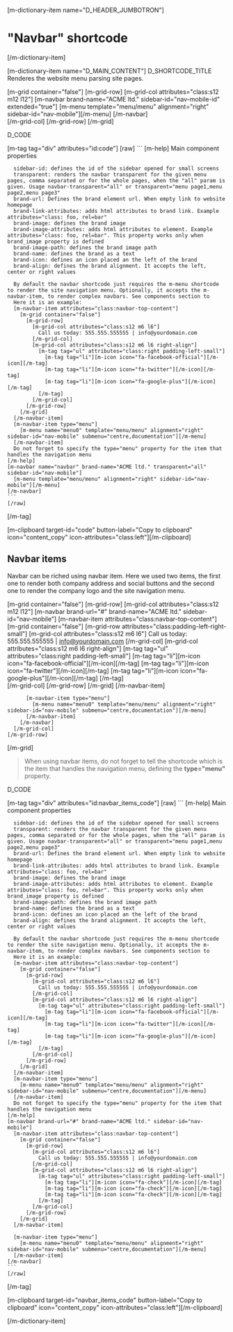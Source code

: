 [m-dictionary-item name="D_HEADER_JUMBOTRON"]
  # "Navbar" shortcode
[/m-dictionary-item]

[m-dictionary-item name="D_MAIN_CONTENT"]
  D_SHORTCODE_TITLE
  Renderes the website menu parsing site pages.

  [m-grid container="false"]
    [m-grid-row]
      [m-grid-col attributes="class:s12 m12 l12"]
        [m-navbar brand-name="ACME ltd." sidebar-id="nav-mobile-id" extended="true"]
          [m-menu template="menu/menu" alignment="right" sidebar-id="nav-mobile"][/m-menu]
        [/m-navbar]         
      [/m-grid-col]
    [/m-grid-row]
  [/m-grid]  

  D_CODE

  [m-tag tag="div" attributes="id:code"]
    [raw]
    ```
    [m-help]
      Main component properties

      sidebar-id: defines the id of the sidebar opened for small screens
      transparent: renders the navbar transparent for the given menu pages, comma separated or for the whole pages, when the "all" param is given. Usage navbar-transparent="all" or transparent="menu page1,menu page2,menu page3"
      brand-url: Defines the brand element url. When empty link to website homepage
      brand-link-attributes: adds html attributes to brand link. Example attributes="class: foo, rel=bar"
      brand-image: defines the brand image
      brand-image-attributes: adds html attributes to element. Example attributes="class: foo, rel=bar". This property works only when brand_image property is defined
      brand-image-path: defines the brand image path
      brand-name: defines the brand as a text
      brand-icon: defines an icon placed an the left of the brand
      brand-align: defines the brand alignment. It accepts the left, center or right values

      By default the navbar shortcode just requires the m-menu shortcode to render the site navigation menu. Optionally, it accepts the m-navbar-item, to render complex navbars. See components section to
      Here it is an example:
      [m-navbar-item attributes="class:navbar-top-content"]
        [m-grid container="false"]
          [m-grid-row]
            [m-grid-col attributes="class:s12 m6 l6"]
              Call us today: 555.555.555555 | info@yourdomain.com
            [/m-grid-col]
            [m-grid-col attributes="class:s12 m6 l6 right-align"]
              [m-tag tag="ul" attributes="class:right padding-left-small"]
                [m-tag tag="li"][m-icon icon="fa-facebook-official"][/m-icon][/m-tag]
                [m-tag tag="li"][m-icon icon="fa-twitter"][/m-icon][/m-tag]
                [m-tag tag="li"][m-icon icon="fa-google-plus"][/m-icon][/m-tag]
              [/m-tag]
            [/m-grid-col]
          [/m-grid-row]
        [/m-grid]
      [/m-navbar-item]
      [m-navbar-item type="menu"]
        [m-menu name="menu0" template="menu/menu" alignment="right" sidebar-id="nav-mobile" submenu="centre,documentation"][/m-menu]
      [/m-navbar-item]
      Do not forget to specify the type="menu" property for the item that handles the navigation menu
    [/m-help]
    [m-navbar name="navbar" brand-name="ACME ltd." transparent="all" sidebar-id="nav-mobile"]
      [m-menu template="menu/menu" alignment="right" sidebar-id="nav-mobile"][/m-menu]
    [/m-navbar]    
    ```
    [/raw]
  [/m-tag]  

  [m-clipboard target-id="code" button-label="Copy to clipboard" icon="content_copy" icon-attributes="class:left"][/m-clipboard]

  ## Navbar items
  Navbar can be riched using navbar item. Here we used two items, the first one to render both company address and social buttons and the second one to render the company logo and the site navigation menu.

  [m-grid container="false"]
    [m-grid-row]
      [m-grid-col attributes="class:s12 m12 l12"]
        [m-navbar brand-url="#" brand-name="ACME ltd." sidebar-id="nav-mobile"]
          [m-navbar-item attributes="class:navbar-top-content"]
            [m-grid container="false"]
              [m-grid-row attributes="class:padding-left-right-small"]
                [m-grid-col attributes="class:s12 m6 l6"]
                  Call us today: 555.555.555555 | info@yourdomain.com
                [/m-grid-col]
                [m-grid-col attributes="class:s12 m6 l6 right-align"]
                  [m-tag tag="ul" attributes="class:right padding-left-small"]
                    [m-tag tag="li"][m-icon icon="fa-facebook-official"][/m-icon][/m-tag]
                    [m-tag tag="li"][m-icon icon="fa-twitter"][/m-icon][/m-tag]
                    [m-tag tag="li"][m-icon icon="fa-google-plus"][/m-icon][/m-tag]
                  [/m-tag]          
                [/m-grid-col]
              [/m-grid-row]
            [/m-grid]
          [/m-navbar-item]

          [m-navbar-item type="menu"]
            [m-menu name="menu0" template="menu/menu" alignment="right" sidebar-id="nav-mobile" submenu="centre,documentation"][/m-menu]
          [/m-navbar-item]
        [/m-navbar]
      [/m-grid-col]
    [/m-grid-row]
  [/m-grid]

  > When using navbar items, do not forget to tell the shortcode which is the item that handles the navigation menu, defining the **type="menu"** property.

  D_CODE

  [m-tag tag="div" attributes="id:navbar_items_code"]
    [raw]
    ```
    [m-help]
      Main component properties

      sidebar-id: defines the id of the sidebar opened for small screens
      transparent: renders the navbar transparent for the given menu pages, comma separated or for the whole pages, when the "all" param is given. Usage navbar-transparent="all" or transparent="menu page1,menu page2,menu page3"
      brand-url: Defines the brand element url. When empty link to website homepage
      brand-link-attributes: adds html attributes to brand link. Example attributes="class: foo, rel=bar"
      brand-image: defines the brand image
      brand-image-attributes: adds html attributes to element. Example attributes="class: foo, rel=bar". This property works only when brand_image property is defined
      brand-image-path: defines the brand image path
      brand-name: defines the brand as a text
      brand-icon: defines an icon placed an the left of the brand
      brand-align: defines the brand alignment. It accepts the left, center or right values

      By default the navbar shortcode just requires the m-menu shortcode to render the site navigation menu. Optionally, it accepts the m-navbar-item, to render complex navbars. See components section to
      Here it is an example:
      [m-navbar-item attributes="class:navbar-top-content"]
        [m-grid container="false"]
          [m-grid-row]
            [m-grid-col attributes="class:s12 m6 l6"]
              Call us today: 555.555.555555 | info@yourdomain.com
            [/m-grid-col]
            [m-grid-col attributes="class:s12 m6 l6 right-align"]
              [m-tag tag="ul" attributes="class:right padding-left-small"]
                [m-tag tag="li"][m-icon icon="fa-facebook-official"][/m-icon][/m-tag]
                [m-tag tag="li"][m-icon icon="fa-twitter"][/m-icon][/m-tag]
                [m-tag tag="li"][m-icon icon="fa-google-plus"][/m-icon][/m-tag]
              [/m-tag]
            [/m-grid-col]
          [/m-grid-row]
        [/m-grid]
      [/m-navbar-item]
      [m-navbar-item type="menu"]
        [m-menu name="menu0" template="menu/menu" alignment="right" sidebar-id="nav-mobile" submenu="centre,documentation"][/m-menu]
      [/m-navbar-item]
      Do not forget to specify the type="menu" property for the item that handles the navigation menu
    [/m-help]
    [m-navbar brand-url="#" brand-name="ACME ltd." sidebar-id="nav-mobile"]
      [m-navbar-item attributes="class:navbar-top-content"]
        [m-grid container="false"]
          [m-grid-row]
            [m-grid-col attributes="class:s12 m6 l6"]
              Call us today: 555.555.555555 | info@yourdomain.com
            [/m-grid-col]
            [m-grid-col attributes="class:s12 m6 l6 right-align"]
              [m-tag tag="ul" attributes="class:right padding-left-small"]
                [m-tag tag="li"][m-icon icon="fa-check"][/m-icon][/m-tag]
                [m-tag tag="li"][m-icon icon="fa-check"][/m-icon][/m-tag]
                [m-tag tag="li"][m-icon icon="fa-check"][/m-icon][/m-tag]
              [/m-tag]          
            [/m-grid-col]
          [/m-grid-row]
        [/m-grid]
      [/m-navbar-item]

      [m-navbar-item type="menu"]
        [m-menu name="menu0" template="menu/menu" alignment="right" sidebar-id="nav-mobile" submenu="centre,documentation"][/m-menu]
      [/m-navbar-item]
    [/m-navbar]
    ```
    [/raw]
  [/m-tag]  

  [m-clipboard target-id="navbar_items_code" button-label="Copy to clipboard" icon="content_copy" icon-attributes="class:left"][/m-clipboard]

[/m-dictionary-item]
